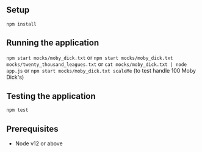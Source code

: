 ## Setup
`npm install`

## Running the application
`npm start mocks/moby_dick.txt` or
`npm start mocks/moby_dick.txt mocks/twenty_thousand_leagues.txt` or
`cat mocks/moby_dick.txt | node app.js` or 
`npm start mocks/moby_dick.txt scaleMe` (to test handle 100 Moby Dick's)

## Testing the application
`npm test`

## Prerequisites
- Node v12 or above
